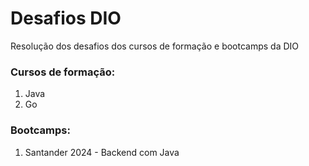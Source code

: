 # Desafios DIO

Resolução dos desafios dos cursos de formação e bootcamps da DIO


### Cursos de formação:

1. Java
2. Go


### Bootcamps:

1. Santander 2024 - Backend com Java
